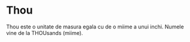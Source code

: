 # Thou

Thou este o unitate de masura egala cu de o miime a unui inchi. Numele vine de
la THOUsands (miime).
